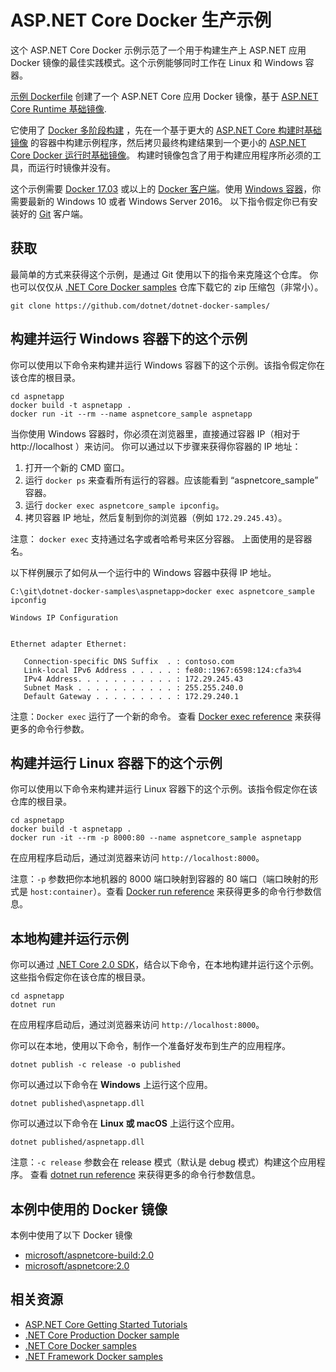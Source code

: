 # ASP.NET Core Docker 生产示例

这个 ASP.NET Core Docker 示例示范了一个用于构建生产上 ASP.NET 应用 Docker 镜像的最佳实践模式。这个示例能够同时工作在 Linux 和 Windows 容器。

[示例 Dockerfile](Dockerfile) 创建了一个 ASP.NET Core 应用 Docker 镜像，基于 [ASP.NET Core Runtime 基础镜像](https://hub.docker.com/r/microsoft/aspnetcore/).

它使用了 [Docker 多阶段构建](https://github.com/dotnet/announcements/issues/18) ，先在一个基于更大的 [ASP.NET Core 构建时基础镜像](https://hub.docker.com/r/microsoft/aspnetcore-build/) 的容器中构建示例程序，然后拷贝最终构建结果到一个更小的 [ASP.NET Core Docker 运行时基础镜像](https://hub.docker.com/r/microsoft/aspnetcore/)。 构建时镜像包含了用于构建应用程序所必须的工具，而运行时镜像并没有。 

这个示例需要 [Docker 17.03](https://docs.docker.com/release-notes/docker-ce) 或以上的 [Docker 客户端](https://www.docker.com/products/docker)。使用 [Windows 容器](http://aka.ms/windowscontainers)，你需要最新的 Windows 10 或者 Windows Server 2016。 以下指令假定你已有安装好的 [Git](https://git-scm.com/downloads) 客户端。

## 获取

最简单的方式来获得这个示例，是通过 Git 使用以下的指令来克隆这个仓库。 你也可以仅仅从 [.NET Core Docker samples](https://github.com/dotnet/dotnet-docker-samples/) 仓库下载它的 zip 压缩包（非常小）。

```console
git clone https://github.com/dotnet/dotnet-docker-samples/
```

## 构建并运行 Windows 容器下的这个示例

你可以使用以下命令来构建并运行 Windows 容器下的这个示例。该指令假定你在该仓库的根目录。

```console
cd aspnetapp
docker build -t aspnetapp .
docker run -it --rm --name aspnetcore_sample aspnetapp
```

当你使用 Windows 容器时，你必须在浏览器里，直接通过容器 IP（相对于 http://localhost ）来访问。
你可以通过以下步骤来获得你容器的 IP 地址：

1. 打开一个新的 CMD 窗口。
1. 运行 `docker ps` 来查看所有运行的容器。应该能看到 “aspnetcore_sample” 容器。
1. 运行 `docker exec aspnetcore_sample ipconfig`。
1. 拷贝容器 IP 地址，然后复制到你的浏览器（例如 `172.29.245.43`）。

注意： `docker exec` 支持通过名字或者哈希号来区分容器。 上面使用的是容器名。

以下样例展示了如何从一个运行中的 Windows 容器中获得 IP 地址。

```console
C:\git\dotnet-docker-samples\aspnetapp>docker exec aspnetcore_sample ipconfig

Windows IP Configuration


Ethernet adapter Ethernet:

   Connection-specific DNS Suffix  . : contoso.com
   Link-local IPv6 Address . . . . . : fe80::1967:6598:124:cfa3%4
   IPv4 Address. . . . . . . . . . . : 172.29.245.43
   Subnet Mask . . . . . . . . . . . : 255.255.240.0
   Default Gateway . . . . . . . . . : 172.29.240.1
```

注意：`Docker exec` 运行了一个新的命令。 查看 [Docker exec reference](https://docs.docker.com/engine/reference/commandline/exec/) 来获得更多的命令行参数。

## 构建并运行 Linux 容器下的这个示例

你可以使用以下命令来构建并运行 Linux 容器下的这个示例。该指令假定你在该仓库的根目录。

```console
cd aspnetapp
docker build -t aspnetapp .
docker run -it --rm -p 8000:80 --name aspnetcore_sample aspnetapp
```

在应用程序启动后，通过浏览器来访问 `http://localhost:8000`。

注意：`-p` 参数把你本地机器的 8000 端口映射到容器的 80 端口（端口映射的形式是 `host:container`）。查看 [Docker run reference](https://docs.docker.com/engine/reference/commandline/run/) 来获得更多的命令行参数信息。

## 本地构建并运行示例

你可以通过 [.NET Core 2.0 SDK](https://www.microsoft.com/net/download/core)，结合以下命令，在本地构建并运行这个示例。这些指令假定你在该仓库的根目录。

```console
cd aspnetapp
dotnet run
```


在应用程序启动后，通过浏览器来访问 `http://localhost:8000`。

你可以在本地，使用以下命令，制作一个准备好发布到生产的应用程序。

```console
dotnet publish -c release -o published
```

你可以通过以下命令在 **Windows** 上运行这个应用。

```console
dotnet published\aspnetapp.dll
```


你可以通过以下命令在 **Linux 或 macOS** 上运行这个应用。

```console
dotnet published/aspnetapp.dll
```

注意：`-c release` 参数会在 release 模式（默认是 debug 模式）构建这个应用程序。 查看 [dotnet run reference](https://docs.microsoft.com/dotnet/core/tools/dotnet-run) 来获得更多的命令行参数信息。

## 本例中使用的 Docker 镜像 

本例中使用了以下 Docker 镜像

* [microsoft/aspnetcore-build:2.0](https://hub.docker.com/r/microsoft/aspnetcore-build)
* [microsoft/aspnetcore:2.0](https://hub.docker.com/r/microsoft/aspnetcore/)

## 相关资源

* [ASP.NET Core Getting Started Tutorials](https://www.asp.net/get-started)
* [.NET Core Production Docker sample](../dotnetapp-prod/README.md)
* [.NET Core Docker samples](../README.md)
* [.NET Framework Docker samples](https://github.com/Microsoft/dotnet-framework-docker-samples)

